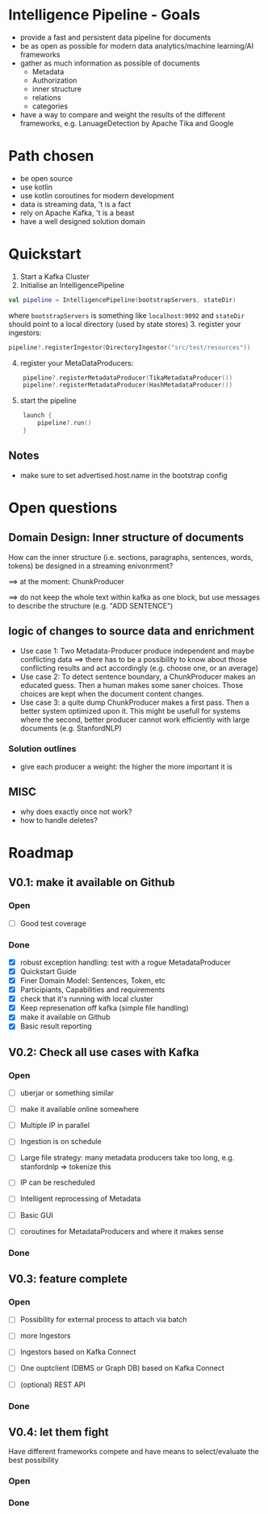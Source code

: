 # Intelligence Pipeline - Goals
* provide a fast and persistent data pipeline for documents
* be as open as possible for modern data analytics/machine learning/AI frameworks
* gather as much information as possible of documents
    * Metadata
    * Authorization
    * inner structure
    * relations
    * categories
* have a way to compare and weight the results of the different frameworks, e.g. LanuageDetection by Apache Tika and Google


# Path chosen
* be open source
* use kotlin
* use kotlin coroutines for modern development
* data is streaming data, 't is a fact
* rely on Apache Kafka, 't is a beast
* have a well designed solution domain

# Quickstart
1. Start a Kafka Cluster
2. Initialise an IntelligencePipeline
```kotlin
val pipeline = IntelligencePipeline(bootstrapServers, stateDir)
```
where `bootstrapServers` is something like `localhost:9092` and `stateDir` should point to a local directory (used by state stores)
3. register your ingestors:
```kotlin 
pipeline?.registerIngestor(DirectoryIngestor("src/test/resources"))
``` 
4. register your MetaDataProducers:
``` kotlin 
    pipeline?.registerMetadataProducer(TikaMetadataProducer())
    pipeline?.registerMetadataProducer(HashMetadataProducer())
``` 
5. start the pipeline
``` kotlin 
    launch {
        pipeline?.run()
    }
``` 
## Notes
- make sure to set advertised.host.name in the bootstrap config


# Open questions

## Domain Design: Inner structure of documents
How can the inner structure (i.e. sections, paragraphs, sentences, words, tokens) be designed in a streaming enivonrment?

==> at the moment: ChunkProducer

==> do not keep the whole text within kafka as one block, but use messages to describe the structure (e.g. "ADD SENTENCE")

## logic of changes to source data and enrichment
* Use case 1: Two Metadata-Producer produce independent and maybe conflicting data ==> there has to be a possibility to 
know about those conflicting results and act accordingly (e.g. choose one, or an average)
* Use case 2: To detect sentence boundary, a ChunkProducer makes an educated guess. 
Then a human makes some saner choices. Those choices are kept when the document content changes.
* Use case 3: a quite dump ChunkProducer makes a first pass. Then a better system optimized upon it. This might be usefull 
for systems where the second, better producer cannot work efficiently with large documents (e.g. StanfordNLP) 

### Solution outlines
*  give each producer a weight: the higher the more important it is

## MISC
* why does exactly once not work?
* how to handle deletes?


# Roadmap
## V0.1: make it available on Github

### Open
- [ ]  Good test coverage


### Done
- [x]  robust exception handling: test with a rogue MetadataProducer
- [x]  Quickstart Guide
- [x]  Finer Domain Model: Sentences, Token, etc
- [x] Participiants, Capabilities and requirements
- [x] check that it's running with local cluster
- [x] Keep represenation off kafka (simple file handling)
- [x]  make it available on Github
- [x]  Basic result reporting

## V0.2: Check all use cases with Kafka

### Open
- [ ] uberjar or something similar
- [ ] make it available online somewhere
- [ ] Multiple IP in parallel
- [ ] Ingestion is on schedule
- [ ] Large file strategy: many metadata producers take too long, e.g. stanfordnlp => tokenize this
- [ ] IP can be rescheduled
- [ ] Intelligent reprocessing of Metadata
- [ ] Basic GUI
- [ ] coroutines for MetadataProducers and where it makes sense


### Done


## V0.3: feature complete

### Open
- [ ] Possibility for external process to attach via batch
- [ ] more Ingestors
- [ ] Ingestors based on Kafka Connect
- [ ] One ouptclient (DBMS or Graph DB) based on Kafka Connect
- [ ] (optional) REST API


### Done

## V0.4: let them fight
Have different frameworks compete and have means to select/evaluate the best possibility

### Open


### Done
